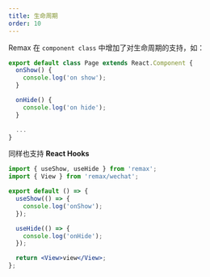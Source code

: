 ```yaml
---
title: 生命周期
order: 10
---
```


Remax 在 `component class` 中增加了对生命周期的支持，如：

```js
export default class Page extends React.Component {
  onShow() {
    console.log('on show');
  }

  onHide() {
    console.log('on hide');
  }

  ...
}
```

同样也支持 **React Hooks**

```jsx
import { useShow, useHide } from 'remax';
import { View } from 'remax/wechat';

export default () => {
  useShow(() => {
    console.log('onShow');
  });

  useHide(() => {
    console.log('onHide');
  });

  return <View>view</View>;
};
```
